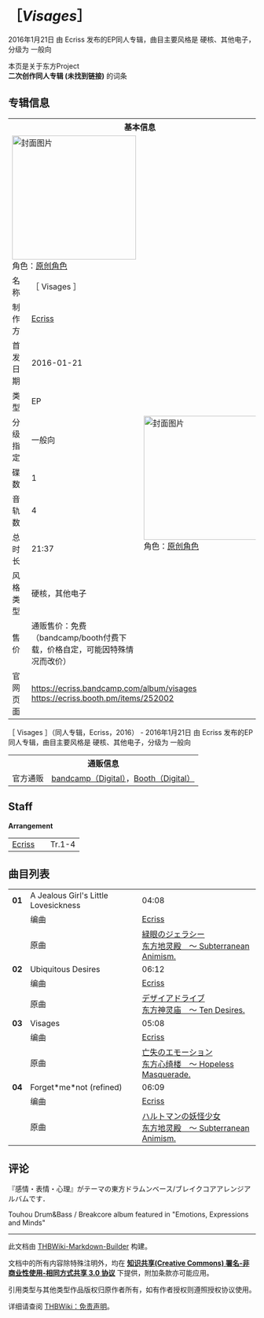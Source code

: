 # ［_Visages_］

<!-- source html: G:\repos\THBWiki-Markdown-Builder\THBWikiMarkdown\Temp\main\8\88\ns0%3A%EF%BC%BB_Visages_%EF%BC%BD.html -->

2016年1月21日 由 Ecriss  发布的EP同人专辑，曲目主要风格是 硬核、其他电子，分级为 一般向

本页是关于东方Project  
 **二次创作同人专辑 (未找到链接)** 的词条
## 专辑信息

<table><tbody><tr><th colspan="3">基本信息</th></tr><tr><td class="cover-artwork-mobile" colspan="2"><a href="./文件-［_Visages_］封面.png.md" class="image" title="封面图片"><img alt="封面图片" src="https://upload.thwiki.cc/thumb/3/3a/%EF%BC%BB_Visages_%EF%BC%BD%E5%B0%81%E9%9D%A2.png/252px-%EF%BC%BB_Visages_%EF%BC%BD%E5%B0%81%E9%9D%A2.png" decoding="async" loading="lazy" width="252" height="252" srcset="https://upload.thwiki.cc/thumb/3/3a/%EF%BC%BB_Visages_%EF%BC%BD%E5%B0%81%E9%9D%A2.png/378px-%EF%BC%BB_Visages_%EF%BC%BD%E5%B0%81%E9%9D%A2.png 1.5x, https://upload.thwiki.cc/thumb/3/3a/%EF%BC%BB_Visages_%EF%BC%BD%E5%B0%81%E9%9D%A2.png/504px-%EF%BC%BB_Visages_%EF%BC%BD%E5%B0%81%E9%9D%A2.png 2x" data-file-width="2000" data-file-height="2000"></a><div class="cover-char">角色：<a href="/index.php?title=%E5%8E%9F%E5%88%9B%E8%A7%92%E8%89%B2&amp;action=edit&amp;redlink=1" class="new" title="原创角色（页面不存在）">原创角色</a></div></td>
</tr><tr><td class="label">名称</td><td colspan="2"> ［ Visages ］ </td></tr><tr><td class="label">制作方</td><td><a href="./Ecriss.md" title="Ecriss">Ecriss</a></td><td class="cover-artwork" rowspan="9" style="min-width:252px;"><a href="./文件-［_Visages_］封面.png.md" class="image" title="封面图片"><img alt="封面图片" src="https://upload.thwiki.cc/thumb/3/3a/%EF%BC%BB_Visages_%EF%BC%BD%E5%B0%81%E9%9D%A2.png/252px-%EF%BC%BB_Visages_%EF%BC%BD%E5%B0%81%E9%9D%A2.png" decoding="async" loading="lazy" width="252" height="252" srcset="https://upload.thwiki.cc/thumb/3/3a/%EF%BC%BB_Visages_%EF%BC%BD%E5%B0%81%E9%9D%A2.png/378px-%EF%BC%BB_Visages_%EF%BC%BD%E5%B0%81%E9%9D%A2.png 1.5x, https://upload.thwiki.cc/thumb/3/3a/%EF%BC%BB_Visages_%EF%BC%BD%E5%B0%81%E9%9D%A2.png/504px-%EF%BC%BB_Visages_%EF%BC%BD%E5%B0%81%E9%9D%A2.png 2x" data-file-width="2000" data-file-height="2000"></a><div class="cover-char">角色：<a href="/index.php?title=%E5%8E%9F%E5%88%9B%E8%A7%92%E8%89%B2&amp;action=edit&amp;redlink=1" class="new" title="原创角色（页面不存在）">原创角色</a></div></td>
</tr><tr><td class="label">首发日期</td><td>2016-01-21</td></tr><tr><td class="label">类型</td><td>EP</td></tr><tr><td class="label">分级指定</td><td>一般向</td></tr><tr><td class="label">碟数</td><td>1</td></tr><tr><td class="label">音轨数</td><td>4</td></tr><tr><td class="label">总时长</td><td>21:37</td></tr><tr><td class="label">风格类型</td><td>硬核，其他电子</td></tr><tr><td class="label">售价</td><td>通贩售价：免费（bandcamp/booth付费下载，价格自定，可能因特殊情况而改价）</td></tr>
<tr><td class="label">官网页面</td><td colspan="2"><a rel="nofollow" class="external free" href="https://ecriss.bandcamp.com/album/visages">https://ecriss.bandcamp.com/album/visages</a><br><a rel="nofollow" class="external free" href="https://ecriss.booth.pm/items/252002">https://ecriss.booth.pm/items/252002</a></td></tr></tbody></table>

［ Visages ］（同人专辑，Ecriss，2016） - 2016年1月21日 由 Ecriss  发布的EP同人专辑，曲目主要风格是 硬核、其他电子，分级为 一般向

<table><tbody><tr><th colspan="3">通贩信息</th></tr><tr><td class="label">官方通贩</td><td colspan="2"><a rel="nofollow" class="external text" href="https://ecriss.bandcamp.com/album/visages">bandcamp（Digital）</a>，<a rel="nofollow" class="external text" href="https://ecriss.booth.pm/items/252002">Booth（Digital）</a></td></tr></tbody></table>


## Staff
  
 **Arrangement**   

<table><tbody><tr><td><a href="./Ecriss.md" title="Ecriss">Ecriss</a></td><td></td><td>Tr.1-4</td></tr></tbody></table>


## 曲目列表

<table><tbody><tr><td id="1" class="infoYD"><b>01</b></td><td id="A_Jealous_Girl&#39;s_Little_Lovesickness" colspan="2" class="title">A Jealous Girl&#39;s Little Lovesickness<span class="thcsearchlinks"><a rel="nofollow" class="external text" href="https://cd.thwiki.cc?arrange=Ecriss&amp;ogmusic=緑眼のジェラシー&amp;fromwiki=［_Visages_］"><span title="搜索相似同人曲"></span></a></span></td><td class="time">04:08</td></tr><tr><td class="left"></td><td class="label">编曲</td><td class="text" colspan="2"><a href="./Ecriss.md" title="Ecriss">Ecriss</a><span class="thcsearchlinks"><a rel="nofollow" class="external text" href="https://cd.thwiki.cc?arrange=，Ecriss&amp;fromwiki=［_Visages_］"><span></span></a></span></td></tr><tr><td class="left"></td><td class="label">原曲</td><td class="text" colspan="2"><span class="thcsearchlinks"><a rel="nofollow" class="external text" href="https://cd.thwiki.cc?ogmusic=緑眼のジェラシー&amp;fromwiki=［_Visages_］"><span></span></a></span><div class="ogmusic"><a href="/%E7%B7%91%E7%9C%BC%E3%81%AE%E3%82%B8%E3%82%A7%E3%83%A9%E3%82%B7%E3%83%BC" class="mw-redirect" title="緑眼のジェラシー">緑眼のジェラシー</a></div><div class="source"><a href="/%E4%B8%9C%E6%96%B9%E5%9C%B0%E7%81%B5%E6%AE%BF_%EF%BD%9E_Subterranean_Animism." class="mw-redirect" title="东方地灵殿 ～ Subterranean Animism.">东方地灵殿　～ Subterranean Animism.</a></div></td></tr>
<tr><td id="2" class="infoYD"><b>02</b></td><td id="Ubiquitous_Desires" colspan="2" class="title">Ubiquitous Desires<span class="thcsearchlinks"><a rel="nofollow" class="external text" href="https://cd.thwiki.cc?arrange=Ecriss&amp;ogmusic=デザイアドライブ&amp;fromwiki=［_Visages_］"><span title="搜索相似同人曲"></span></a></span></td><td class="time">06:12</td></tr><tr><td class="left"></td><td class="label">编曲</td><td class="text" colspan="2"><a href="./Ecriss.md" title="Ecriss">Ecriss</a><span class="thcsearchlinks"><a rel="nofollow" class="external text" href="https://cd.thwiki.cc?arrange=，Ecriss&amp;fromwiki=［_Visages_］"><span></span></a></span></td></tr><tr><td class="left"></td><td class="label">原曲</td><td class="text" colspan="2"><span class="thcsearchlinks"><a rel="nofollow" class="external text" href="https://cd.thwiki.cc?ogmusic=デザイアドライブ&amp;fromwiki=［_Visages_］"><span></span></a></span><div class="ogmusic"><a href="/%E3%83%87%E3%82%B6%E3%82%A4%E3%82%A2%E3%83%89%E3%83%A9%E3%82%A4%E3%83%96" class="mw-redirect" title="デザイアドライブ">デザイアドライブ</a></div><div class="source"><a href="/%E4%B8%9C%E6%96%B9%E7%A5%9E%E7%81%B5%E5%BA%99_%EF%BD%9E_Ten_Desires." class="mw-redirect" title="东方神灵庙 ～ Ten Desires.">东方神灵庙　～ Ten Desires.</a></div></td></tr>
<tr><td id="3" class="infoYD"><b>03</b></td><td id="Visages" colspan="2" class="title">Visages<span class="thcsearchlinks"><a rel="nofollow" class="external text" href="https://cd.thwiki.cc?arrange=Ecriss&amp;ogmusic=亡失のエモーション&amp;fromwiki=［_Visages_］"><span title="搜索相似同人曲"></span></a></span></td><td class="time">05:08</td></tr><tr><td class="left"></td><td class="label">编曲</td><td class="text" colspan="2"><a href="./Ecriss.md" title="Ecriss">Ecriss</a><span class="thcsearchlinks"><a rel="nofollow" class="external text" href="https://cd.thwiki.cc?arrange=，Ecriss&amp;fromwiki=［_Visages_］"><span></span></a></span></td></tr><tr><td class="left"></td><td class="label">原曲</td><td class="text" colspan="2"><span class="thcsearchlinks"><a rel="nofollow" class="external text" href="https://cd.thwiki.cc?ogmusic=亡失のエモーション&amp;fromwiki=［_Visages_］"><span></span></a></span><div class="ogmusic"><a href="/%E4%BA%A1%E5%A4%B1%E3%81%AE%E3%82%A8%E3%83%A2%E3%83%BC%E3%82%B7%E3%83%A7%E3%83%B3" class="mw-redirect" title="亡失のエモーション">亡失のエモーション</a></div><div class="source"><a href="/%E4%B8%9C%E6%96%B9%E5%BF%83%E7%BB%AE%E6%A5%BC_%EF%BD%9E_Hopeless_Masquerade." class="mw-redirect" title="东方心绮楼 ～ Hopeless Masquerade.">东方心绮楼　～ Hopeless Masquerade.</a></div></td></tr>
<tr><td id="4" class="infoYD"><b>04</b></td><td id="Forget*me*not_(refined)" colspan="2" class="title">Forget*me*not (refined)<span class="thcsearchlinks"><a rel="nofollow" class="external text" href="https://cd.thwiki.cc?arrange=Ecriss&amp;ogmusic=ハルトマンの妖怪少女&amp;fromwiki=［_Visages_］"><span title="搜索相似同人曲"></span></a></span></td><td class="time">06:09</td></tr><tr><td class="left"></td><td class="label">编曲</td><td class="text" colspan="2"><a href="./Ecriss.md" title="Ecriss">Ecriss</a><span class="thcsearchlinks"><a rel="nofollow" class="external text" href="https://cd.thwiki.cc?arrange=，Ecriss&amp;fromwiki=［_Visages_］"><span></span></a></span></td></tr><tr><td class="left"></td><td class="label">原曲</td><td class="text" colspan="2"><span class="thcsearchlinks"><a rel="nofollow" class="external text" href="https://cd.thwiki.cc?ogmusic=ハルトマンの妖怪少女&amp;fromwiki=［_Visages_］"><span></span></a></span><div class="ogmusic"><a href="/%E3%83%8F%E3%83%AB%E3%83%88%E3%83%9E%E3%83%B3%E3%81%AE%E5%A6%96%E6%80%AA%E5%B0%91%E5%A5%B3" class="mw-redirect" title="ハルトマンの妖怪少女">ハルトマンの妖怪少女</a></div><div class="source"><a href="/%E4%B8%9C%E6%96%B9%E5%9C%B0%E7%81%B5%E6%AE%BF_%EF%BD%9E_Subterranean_Animism." class="mw-redirect" title="东方地灵殿 ～ Subterranean Animism.">东方地灵殿　～ Subterranean Animism.</a></div></td></tr></tbody></table>


## 评论

  
『感情・表情・心理』がテーマの東方ドラムンベース/ブレイクコアアレンジアルバムです．  

Touhou Drum&amp;Bass / Breakcore album featured in "Emotions, Expressions and Minds"
  







---

此文档由 [THBWiki-Markdown-Builder](https://github.com/Delsin-Yu/THBWiki-Markdown-Builder) 构建。

文档中的所有内容除特殊注明外，均在 [**知识共享(Creative Commons) 署名-非商业性使用-相同方式共享 3.0 协议**](https://creativecommons.org/licenses/by-sa/3.0/deed.zh-hans) 下提供，附加条款亦可能应用。

引用类型与其他类型作品版权归原作者所有，如有作者授权则遵照授权协议使用。

详细请查阅 [THBWiki：免责声明](https://thbwiki.cc/THBWiki:%E5%85%8D%E8%B4%A3%E5%A3%B0%E6%98%8E)。

